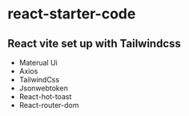 # react-starter-code

## React vite set up  with Tailwindcss

* Materual Ui
* Axios
* TailwindCss
* Jsonwebtoken
* React-hot-toast
* React-router-dom
